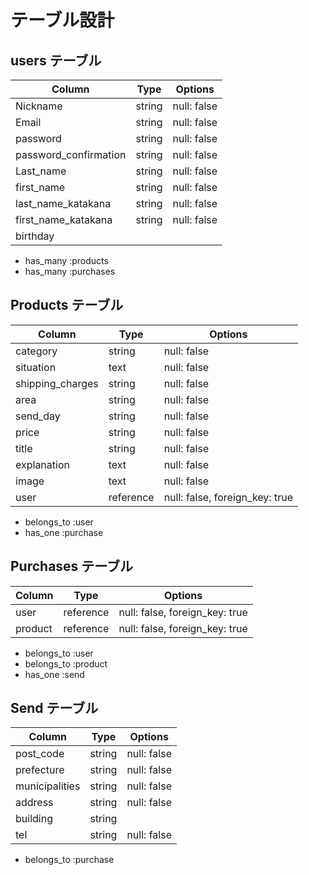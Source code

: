 # テーブル設計

## users テーブル

| Column                | Type   | Options     |
| --------------------- | ------ | ----------- |
| Nickname              | string | null: false |
| Email                 | string | null: false |
| password              | string | null: false |
| password_confirmation | string | null: false |
| Last_name             | string | null: false |
| first_name            | string | null: false |
| last_name_katakana    | string | null: false |
| first_name_katakana   | string | null: false |
| birthday              |

- has_many :products
- has_many :purchases

## Products テーブル

| Column           | Type      | Options                        |
| ---------------- | --------- | ------------------------------ |
| category         | string    | null: false                    |
| situation        | text      | null: false                    |
| shipping_charges | string    | null: false                    |
| area             | string    | null: false                    |
| send_day         | string    | null: false                    |
| price            | string    | null: false                    |
| title            | string    | null: false                    |
| explanation      | text      | null: false                    |
| image            | text      | null: false                    |
| user             | reference | null: false, foreign_key: true |

- belongs_to :user
- has_one :purchase

## Purchases テーブル

| Column  | Type      | Options                        |
| ------- | --------- | ------------------------------ |
| user    | reference | null: false, foreign_key: true |
| product | reference | null: false, foreign_key: true |

- belongs_to :user
- belongs_to :product
- has_one :send

## Send テーブル

| Column         | Type   | Options     |
| -------------- | ------ | ----------- |
| post_code      | string | null: false |
| prefecture     | string | null: false |
| municipalities | string | null: false |
| address        | string | null: false |
| building       | string |             |
| tel            | string | null: false |

- belongs_to :purchase